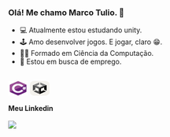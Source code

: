 ### Olá! Me chamo Marco Tulio. 👋

- 💻 Atualmente estou estudando unity.
- 🕹️ Amo desenvolver jogos. E jogar, claro 😁.
- 👨‍🎓 Formado em Ciência da Computação.
- 🤵 Estou em busca de emprego. 

<div style="display: inline_block"><br>
  <img align="center" alt="Rafa-Csharp" height="30" width="40" src="https://raw.githubusercontent.com/devicons/devicon/master/icons/csharp/csharp-original.svg">
  <img align="center" alt="Rafa-Csharp" height="30" width="40" src="https://github.com/tandpfun/skill-icons/blob/main/icons/Unity-Light.svg">
  <img align="right" height="150" style="border-radius:50px;"
</div>


<br>
<br>
<b>Meu Linkedin</b>
<br>
<br>

<div>
  <a href="https://www.linkedin.com/in/marco-tulio-viana-6b04a5140/" target="_blank"><img src="https://img.shields.io/badge/-LinkedIn-%230077B5?style=for-the-badge&logo=linkedin&logoColor=white" target="_blank"></a> 
  
</div>
<br><br>

